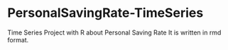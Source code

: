 # PersonalSavingRate-TimeSeries
Time Series Project with R about Personal Saving Rate 
It is written in rmd format. 
